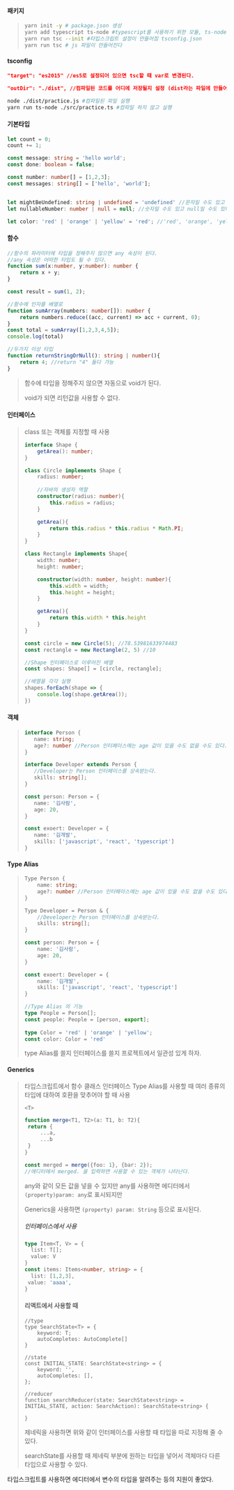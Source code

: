 #### 패키지

> ```bash
> yarn init -y # package.json 생성
> yarn add typescript ts-node #typescript를 사용하기 위한 모듈, ts-node는 콘솔에서 바로 실행시켜주는 모듈
> yarn run tsc --init #타입스크립트 설정이 만들어짐 tsconfig.json
> yarn run tsc # js 파일이 만들어진다 
> ```



#### tsconfig

```json
"target": "es2015" //es5로 설정되어 있으면 tsc할 때 var로 변경된다.

"outDir": "./dist", //컴파일된 코드를 어디에 저장될지 설정 (dist라는 파일에 만들어짐)
```

```bash
node ./dist/practice.js #컴파일된 파일 실행
yarn run ts-node ./src/practice.ts #컴파일 하지 않고 실행
```



#### 기본타입

````typescript
let count = 0;
count += 1;

const message: string = 'hello world';
const done: boolean = false;

const number: number[] = [1,2,3];
const messages: string[] = ['hello', 'world'];


let mightBeUndefined: string | undefined = 'undefined' //문자일 수도 있고 undefined일 수도 있다.
let nullableNumber: number | null = null; //숫자일 수도 있고 null일 수도 있다.

let color: 'red' | 'orange' | 'yellow' = 'red'; //'red', 'orange', 'yellow' 값으로 밖에 변경이 불가능하다.
````

#### 함수

```typescript
//함수의 파라미터에 타입을 정해주지 않으면 any 속성이 된다.
//any 속성은 어떠한 타입도 될 수 있다.
function sum(x:number, y:number): number {
    return x + y;
}

const result = sum(1, 2);

//함수에 인자를 배열로
function sumArray(numbers: number[]): number {
    return numbers.reduce((acc, current) => acc + current, 0);
}
const total = sumArray([1,2,3,4,5]);
console.log(total)

//두가지 이상 타입
function returnStringOrNull(): string | number(){
    return 4; //return "4" 둘다 가능
}
```

> 함수에 타입을 정해주지 않으면 자동으로 void가 된다.
>
> void가 되면 리턴값을 사용할 수 없다.



#### 인터페이스

> class 또는 객체를 지정할 때 사용
>
> ```typescript
> interface Shape {
>     getArea(): number;
> }
> 
> class Circle implements Shape {
>     radius: number;
> 	
>     //자바의 생성자 역할
>     constructor(radius: number){
>         this.radius = radius;
>     }
> 
>     getArea(){
>         return this.radius * this.radius * Math.PI;
>     }
> }
> 
> class Rectangle implements Shape{
>     width: number;
>     height: number;
> 
>     constructor(width: number, height: number){
>         this.width = width;
>         this.height = height;
>     }
> 
>     getArea(){
>         return this.width * this.height
>     }
> }
> 
> const circle = new Circle(5); //78.53981633974483
> const rectangle = new Rectangle(2, 5) //10
> 
> //Shape 인터페이스로 이루어진 배열
> const shapes: Shape[] = [circle, rectangle];
> 
> //배열을 각각 실행
> shapes.forEach(shape => {
>     console.log(shape.getArea());
> })
> ```



#### 객체

>```typescript
>interface Person {
>    name: string;
>    age?: number //Person 인터페이스에는 age 값이 있을 수도 없을 수도 있다.
>}
>
>interface Developer extends Person {
>    //Developer는 Person 인터페이스를 상속받는다.
>    skills: string[];
>}
>
>const person: Person = {
>    name: '김사람',
>    age: 20,
>}
>
>const exoert: Developer = {
>    name: '김개발',
>    skills: ['javascript', 'react', 'typescript']
>}
>```



#### Type Alias

> ```typescript
> Type Person {
>     name: string;
>     age?: number //Person 인터페이스에는 age 값이 있을 수도 없을 수도 있다.
> }
> 
> Type Developer = Person & {
>     //Developer는 Person 인터페이스를 상속받는다.
>     skills: string[];
> }
> 
> const person: Person = {
>     name: '김사람',
>     age: 20,
> }
> 
> const exoert: Developer = {
>     name: '김개발',
>     skills: ['javascript', 'react', 'typescript']
> }
> 
> //Type Alias 의 기능
> type People = Person[];
> const people: People = [person, export];
>     
> type Color = 'red' | 'orange' | 'yellow';
> const color: Color = 'red'
> ```
>
> type Alias를 쓸지 인터페이스를 쓸지 프로젝트에서 일관성 있게 하자.



#### Generics

> 타입스크립트에서 함수 클래스 인터페이스 Type Alias를 사용할 때 여러 종류의 타입에 대하여 호환을 맞추어야 할 때 사용
>
> `<T>`
>
> ```typescript
> function merge<T1, T2>(a: T1, b: T2){
>  return {
>      ...a,
>      ...b
>  }
> }
> 
> const merged = merge({foo: 1}, {bar: 2});
> //에디터에서 merged. 을 입력하면 사용할 수 있는 객체가 나타난다.
> ```
>
> any와 같이 모든 값을 넣을 수 있지만 any를 사용하면 에디터에서 `(property)param: any`로 표시되지만
>
> Generics을 사용하면 `(property) param: String` 등으로 표시된다.
>
> ##### 인터페이스에서 사용
>
> ```typescript
> type Item<T, V> = {
> 	list: T[];
> 	value: V
> }
> const items: Items<number, string> = {
> 	list: [1,2,3],
>  value: 'aaaa',
> }
> ```
>
> #### 리액트에서 사용할 때
>
> ```react
> //type
> type SearchState<T> = {
>     keyword: T;
>     autoCompletes: AutoComplete[]
> }
> 
> //state
> const INITIAL_STATE: SearchState<string> = {
>     keyword: '',
>     autoCompletes: [],
> };
> 
> //reducer
> function searchReducer(state: SearchState<string> = INITIAL_STATE, action: SearchAction): SearchState<string> {
>     
> }
> ```
>
> 제네릭을 사용하면 위와 같이 인터페이스를 사용할 때 타입을 따로 지정해 줄 수 있다.
>
> searchState를 사용할 때 제네릭 부분에 원하는 타입을 넣어서 객체마다 다른 타입으로 사용할 수 있다. 









타입스크립트를 사용하면 에디터에서 변수의 타입을 알려주는 등의 지원이 좋았다.
